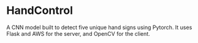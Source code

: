 # HandControl
A CNN model built to detect five unique hand signs using Pytorch. It uses Flask and AWS for the server, and OpenCV for the client.
